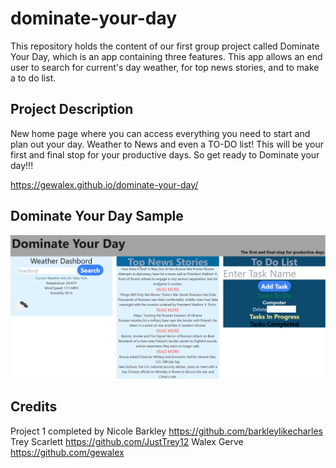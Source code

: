 # dominate-your-day
This repository holds the content of our first group project called Dominate Your Day, which is an app containing three features. This app allows an end user to search for current's day weather, for top news stories, and to make a to do list. 
 
## Project Description
New home page where you can access everything you need to start and plan out your day. Weather to News and even a TO-DO list! This will be your first and final stop for your productive days. So get ready to Dominate your day!!!


https://gewalex.github.io/dominate-your-day/

Dominate Your Day Sample
---
![Dominate Your Day Sample](./assets/dominate-your-day.png)


## Credits
Project 1 completed by 
Nicole Barkley https://github.com/barkleylikecharles
Trey Scarlett https://github.com/JustTrey12
Walex Gerve https://github.com/gewalex
